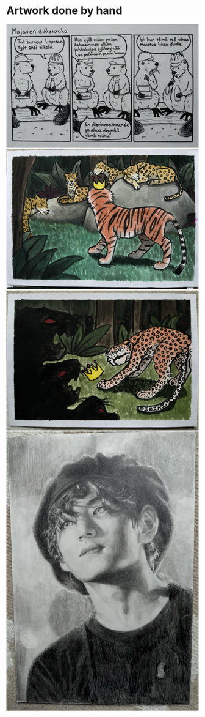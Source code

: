 <h1>Artwork done by hand</h1>

![Beavers](/images/MyArt/Others/Majavat.jpg)
![TigerOne](/images/MyArt/Others/Tiikeri1.jpg)
![TigerTwo](/images/MyArt/Others/Tiikeri2.jpg)
![Portrait](/images/MyArt/Others/Muotokuva.jpg)